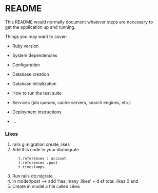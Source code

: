 # README

This README would normally document whatever steps are necessary to get the
application up and running.

Things you may want to cover:

* Ruby version

* System dependencies

* Configuration

* Database creation

* Database initialization

* How to run the test suite

* Services (job queues, cache servers, search engines, etc.)

* Deployment instructions

* ...

### Likes
1. rails g migration create_likes
2. Add this code to your db/migrate
```
      t.references : account
      t.references :post
      t.timestamps
```
3. Run rails db:migrate
4. In model/post --> add 'has_many :likes' + d
ef total_likes
 0 
 end
 5. Create in model a file called Likes
 